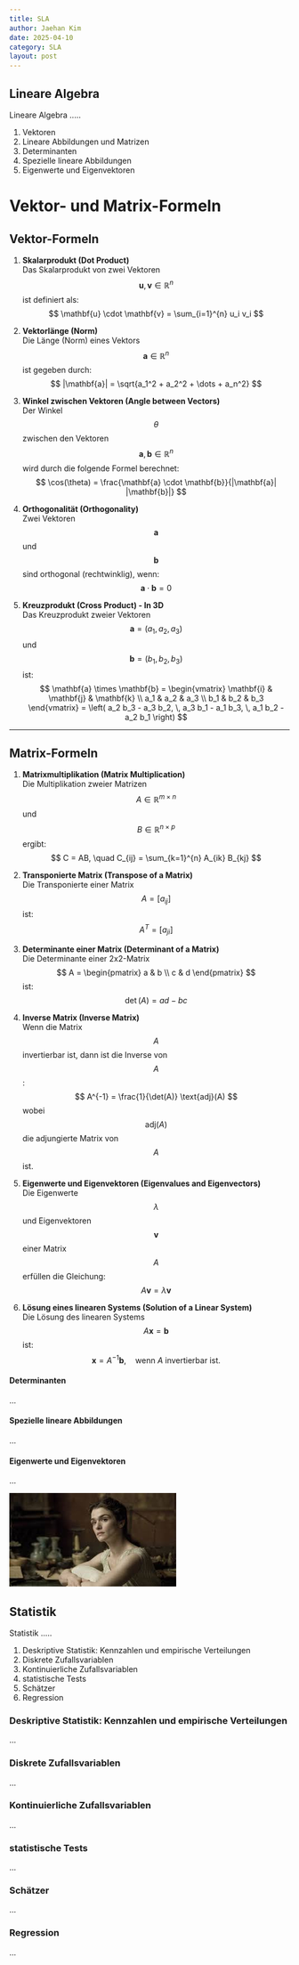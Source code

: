 ```yaml
---
title: SLA
author: Jaehan Kim
date: 2025-04-10
category: SLA
layout: post
---
```



Lineare Algebra
-------------

Lineare Algebra .....

1. Vektoren
2. Lineare Abbildungen und Matrizen
3. Determinanten
4. Spezielle lineare Abbildungen
5. Eigenwerte und Eigenvektoren

# Vektor- und Matrix-Formeln

## Vektor-Formeln

1. **Skalarprodukt (Dot Product)**  
   Das Skalarprodukt von zwei Vektoren $$ \mathbf{u}, \mathbf{v} \in \mathbb{R}^n $$ ist definiert als:
   $$
   \mathbf{u} \cdot \mathbf{v} = \sum_{i=1}^{n} u_i v_i
   $$

2. **Vektorlänge (Norm)**  
   Die Länge (Norm) eines Vektors $$ \mathbf{a} \in \mathbb{R}^n $$ ist gegeben durch:
   $$
   |\mathbf{a}| = \sqrt{a_1^2 + a_2^2 + \dots + a_n^2}
   $$

3. **Winkel zwischen Vektoren (Angle between Vectors)**  
   Der Winkel $$ \theta $$ zwischen den Vektoren $$ \mathbf{a}, \mathbf{b} \in \mathbb{R}^n $$ wird durch die folgende Formel berechnet:
   $$
   \cos(\theta) = \frac{\mathbf{a} \cdot \mathbf{b}}{|\mathbf{a}| |\mathbf{b}|}
   $$

4. **Orthogonalität (Orthogonality)**  
   Zwei Vektoren $$ \mathbf{a} $$ und $$ \mathbf{b} $$ sind orthogonal (rechtwinklig), wenn:
   $$
   \mathbf{a} \cdot \mathbf{b} = 0
   $$

5. **Kreuzprodukt (Cross Product) - In 3D**  
   Das Kreuzprodukt zweier Vektoren $$ \mathbf{a} = (a_1, a_2, a_3) $$ und $$ \mathbf{b} = (b_1, b_2, b_3) $$ ist:
   $$
   \mathbf{a} \times \mathbf{b} = 
   \begin{vmatrix}
   \mathbf{i} & \mathbf{j} & \mathbf{k} \\
   a_1 & a_2 & a_3 \\
   b_1 & b_2 & b_3
   \end{vmatrix}
   = \left( a_2 b_3 - a_3 b_2, \, a_3 b_1 - a_1 b_3, \, a_1 b_2 - a_2 b_1 \right)
   $$

---

## Matrix-Formeln

1. **Matrixmultiplikation (Matrix Multiplication)**  
   Die Multiplikation zweier Matrizen $$ A \in \mathbb{R}^{m \times n} $$ und $$ B \in \mathbb{R}^{n \times p} $$ ergibt:
   $$
   C = AB, \quad C_{ij} = \sum_{k=1}^{n} A_{ik} B_{kj}
   $$

2. **Transponierte Matrix (Transpose of a Matrix)**  
   Die Transponierte einer Matrix $$ A = [a_{ij}] $$ ist:
   $$
   A^T = [a_{ji}]
   $$

3. **Determinante einer Matrix (Determinant of a Matrix)**  
   Die Determinante einer 2x2-Matrix $$ A = \begin{pmatrix} a & b \\ c & d \end{pmatrix} $$ ist:
   $$
   \det(A) = ad - bc
   $$

4. **Inverse Matrix (Inverse Matrix)**  
   Wenn die Matrix $$ A $$ invertierbar ist, dann ist die Inverse von $$ A $$:
   $$
   A^{-1} = \frac{1}{\det(A)} \text{adj}(A)
   $$
   wobei $$ \text{adj}(A) $$ die adjungierte Matrix von $$ A $$ ist.

5. **Eigenwerte und Eigenvektoren (Eigenvalues and Eigenvectors)**  
   Die Eigenwerte $$ \lambda $$ und Eigenvektoren $$ \mathbf{v} $$ einer Matrix $$ A $$ erfüllen die Gleichung:
   $$
   A \mathbf{v} = \lambda \mathbf{v}
   $$

6. **Lösung eines linearen Systems (Solution of a Linear System)**  
   Die Lösung des linearen Systems $$ A \mathbf{x} = \mathbf{b} $$ ist:
   $$
   \mathbf{x} = A^{-1} \mathbf{b}, \quad \text{wenn } A \text{ invertierbar ist.}
   $$





#### Determinanten

...

#### Spezielle lineare Abbildungen

...

#### Eigenwerte und Eigenvektoren

...

![Beispielbild](assets/gitbook/images/images.jpeg)

Statistik
-------------

Statistik .....

1. Deskriptive Statistik: Kennzahlen und empirische Verteilungen
2. Diskrete Zufallsvariablen
3. Kontinuierliche Zufallsvariablen
4. statistische Tests
5. Schätzer
6. Regression

### Deskriptive Statistik: Kennzahlen und empirische Verteilungen

...

### Diskrete Zufallsvariablen

...

### Kontinuierliche Zufallsvariablen

...

### statistische Tests

...

### Schätzer

...

### Regression

...

